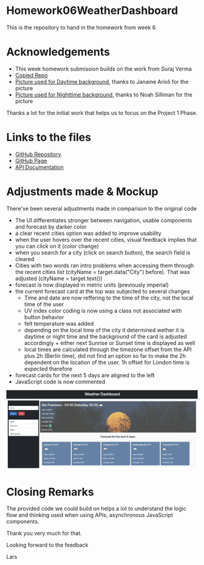 # Homework06WeatherDashboard

This is the repository to hand in the homework from week 6

# Acknowledgements

- This week homework submission builds on the work from Suraj Verma
- [Copied Repo](https://github.com/surajverma2587/weather-dashboard/tree/dev)
- [Picture used for Daytime background](https://unsplash.com/photos/sAtNmpS66n4), thanks to Janaine Arioli for the picture
- [Picture used for Nighttime background](https://unsplash.com/photos/vhInzGLpnyI), thanks to Noah Silliman for the picture

Thanks a lot for the initial work that helps us to focus on the Project 1 Phase.

# Links to the files

- [GitHub Repository](https://github.com/laeuler/Homework06WeatherDashboard)
- [GitHub Page](https://laeuler.github.io/Homework06WeatherDashboard)
- [API Documentation](https://openweathermap.org/api/one-call-api)

# Adjustments made & Mockup

There've been several adjustments made in comparison to the original code

- The UI differentiates stronger between navigation, usable components and forecast by darker color
- a clear recent cities option was added to improve usability
- when the user hovers over the recent cities, visual feedback implies that you can click on it (color change)
- when you search for a city (click on search button), the search field is cleared
- Cities with two words ran intro problems when accessing them through the recent cities list (cityName = target.data("City") before). That was adjusted (cityName = target.text())
- forecast is now displayed in metric units (previously imperial)
- the current forecast card at the top was subjected to several changes
  - Time and date are now reffering to the time of the city, not the local time of the user
  - UV index color coding is now using a class not associated with button behavior
  - felt temperature was added
  - depending on the local time of the city it determined wether it is daytime or night time and the background of the card is adjusted accordingly + either next Sunrise or Sunset time is displayed as well
  - local times are calculated through the timezone offset from the API plus 2h (Berlin time), did not find an option so far to make the 2h dependent on the location of the user. 1h offset for London time is expected therefore
- forecast cards for the next 5 days are aligned to the left
- JavaScript code is now commented

![General UI](./assets/screencapture/GeneralUI.png)

# Closing Remarks

The provided code we could build on helps a lot to understand the logic flow and thinking used when using APIs, asynchronous JavaScript components.

Thank you very much for that.

Looking forward to the feedback

Lars
